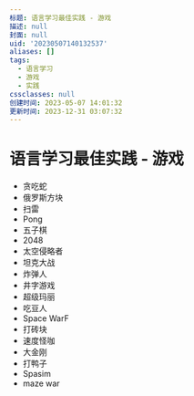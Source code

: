 ```yaml
---
标题: 语言学习最佳实践 - 游戏
描述: null
封面: null
uid: '20230507140132537'
aliases: []
tags:
  - 语言学习
  - 游戏
  - 实践
cssclasses: null
创建时间: 2023-05-07 14:01:32
更新时间: 2023-12-31 03:07:32
---
```


# 语言学习最佳实践 - 游戏

- 贪吃蛇
- 俄罗斯方块
- 扫雷
- Pong
- 五子棋
- 2048
- 太空侵略者
- 坦克大战
- 炸弹人
- 井字游戏
- 超级玛丽
- 吃豆人
- Space WarF
- 打砖块
- 速度怪咖
- 大金刚
- 打鸭子
- Spasim
- maze war
